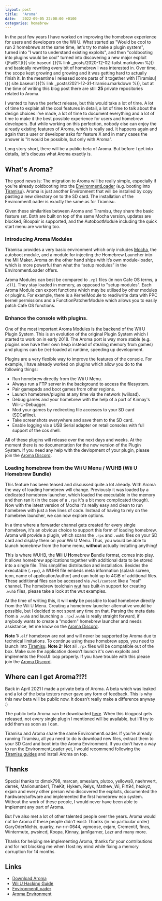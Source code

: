 ```yaml
---
layout: post
title:  "Aroma"
date:   2022-09-05 22:00:00 +0100
categories: homebrew
---
```


In the past few years I have worked on improving the homebrew experience for users and developers on the Wii U. What started as "Would be cool to run 2 homebrews at the same time, let's try to make a plugin system", turned into "I want to understand existing exploits", and then "coldbooting into plugins would be cool" turned into discovering a new major exploit ([FailST]({{ site.baseurl }}{% link _posts/2020-12-02-failst.markdown %})) and basically rewriting every bit of homebrew I was interested in. Over time, the scope kept growing and growing and it was getting hard to actually finish it. In the meantime I released some parts of it together with [Tiramisu]({{ site.baseurl }}{% link _posts/2021-12-31-tiramisu.markdown %}), but at the time of writing this blog post there are still **25** private repositories related to Aroma. 

I wanted to have the perfect release, but this would take a lot of time. A lot of time to explain all the cool features in detail, a lot of time to talk about the design choices I've made, a lot of time to document everything and a lot of time to make it the best possible experience for users and homebrew developers. But while working on this perfection, nobody else can enjoy the already existing features of Aroma, which is really sad. It happens again and again that a user or developer asks for feature X and in many cases the answer is "It would be possible, but only with Aroma". 

Long story short, there will be a public beta of Aroma. But before I get into details, let's discuss what Aroma exactly is.


## What's Aroma?

The good news is: The migration to Aroma will be really simple, especially if you're already coldbooting into the [EnvironmentLoader](https://github.com/wiiu-env/EnvironmentLoader) (e.g. booting into [Tiramisu](https://github.com/wiiu-env/Tiramisu)). Aroma is just another Environment that will be installed by copy pasting a new directory on to the SD card. The installation of the EnvironmentLoader is exactly the same as for Tiramisu.

Given these similarities between Aroma and Tiramisu, they share the basic feature set. Both are built on top of the same Mocha version, updates are blocked, Bloopair is supported, and the AutobootModule including the quick start menu are working too.

### Introducing Aroma Modules
Tiramisu provides a very basic environment which only includes [Mocha](https://github.com/wiiu-env/MochaPayload), the autoboot module, and a module for injecting the Homebrew Launcher into the Mii Maker. Aroma on the other hand ships with it’s own module-loader, which is more powerful than what the “setup modules” in the EnvironmentLoader offers. 

Aroma Modules can best be compared to `.rpl` files (in non Cafe OS terms, a `.dll`). They stay loaded in memory, as opposed to "setup modules". Each Aroma Module can export functions which may be utilised by other modules or plugins. For example, there is a KernelModule to read/write data with PPC kernel permissions and a FunctionPatcherModule which allows you to easily patch Cafe OS functions. 

### Enhance the console with plugins.
One of the most important Aroma Modules is the backend of the Wii U Plugin System. This is an evolution of the original Plugin System which I started to work on in early 2018. The Aroma port is way more stable (e.g. plugins now have their own heap instead of stealing memory from games) and plugins can be (re)-loaded at runtime, speeding up development. 

Plugins are a very flexible way to improve the features of the console. For example, I have already worked on  plugins which allow you do to the following things:
- Run homebrew directly from the Wii U Menu.
- Always run a FTP server in the background to access the filesystem.
- Pair gamepads and boot games from other regions.
- Launch homebrew/plugins at any time via the network (wiiload).
- Debug games and your homebrew with the help of a port of Kinnay's Wii-U-Debugger.
- Mod your games by redirecting file accesses to your SD card (SDCafiine).
- Take screenshots everywhere and save them to the SD card.
- Enable logging via a USB Serial adapter on retail consoles with full support of the cos shell.

All of these plugins will release over the next days and weeks. At the moment there is no documentation for the new version of the Plugin System. If you need any help with the devlopment of your plugin, please join the [Aroma Discord](https://discord.com/invite/bZ2rep2).

### Loading homebrew from the Wii U Menu / WUHB (Wii U Homebrew Bundle)

This feature has been teased and discussed quite a lot already. With Aroma the way of loading homebrew will change. Previously it was loaded by a dedicated homebrew launcher, which loaded the executable in the memory and then ran it (in the case of a `.rpx` it's a bit more complicated though). Now with the latest version of Mocha it's really easy and clean to run homebrew with just a few lines of code. Instead of having to rely on the homebrew launcher, we can now explore options.

In a time where a forwarder channel gets created for every single homebrew, it's an obvious choice to support this form of loading homebrew. Aroma will provide a plugin, which scans the `.rpx` and `.wuhb` files on your SD card and display them on your Wii U Menu. Thus, you would be able to launch homebrew from the home menu, **without** actually installing anything!

This is where WUHB, the **W**ii **U** **H**omebrew **B**undle format, comes into play. It allows homebrew applications together with additional data to be stored into a single file. This simplifies distribution and installation. Besides the executable (`.rpx`), a WUHB file embeds meta information (splash screen, icon, name of application/author) and can hold up to 4GiB of additional files. These additional files can be accessed via `/vol/content` like a "real" channel. The homebrew toolchain [wut](https://github.com/devkitPro/wut) has built-in support for creating `.wuhb` files, please take a look at the wut examples.

At the time of writing this, it will **only** be possible to load homebrew directly from the Wii U Menu. Creating a homebrew launcher alternative would be possible, but I decided to not spent any time on that. Parsing the meta data from a `.wuhb` and launching a `.rpx`/`.wuhb` is really straight forward, if anybody wants to create a "modern" homebrew launcher and needs assistance, let me know on the [Aroma Discord](https://discord.com/invite/bZ2rep2).

**Note 1:**`.elf` homebrew are not and will never be supported by Aroma due to technical limitations. To continue using these homebrew apps, you need to launch into [Tiramisu](https://github.com/wiiu-env/Tiramisu).
**Note 2:** Not all `.rpx` files will be compatible out of the box. Make sure the application doesn't launch it's own exploits and implements the ProcUI loop properly. If you have trouble with this please join the [Aroma Discord](https://discord.com/invite/bZ2rep2).

## Where can I get Aroma?!?!

Back in April 2021 I made a private beta of Aroma. A beta which was leaked and a lot of the beta testers never gave any form of feedback. This is why this new beta will be public now. It doesn't really make a difference anyway :)

The public beta Aroma can be downloaded [here](https://aroma.foryour.cafe/). When this blogpost gets released, not every single plugin I mentioned will be available, but I'll try to add them as soon as I can.

Tiramisu and Aroma share the same EnvironmentLoader. If you're already running Tiramisu, all you need to do is download new files, extract them to your SD Card and boot into the Aroma Environment. If you don't have a way to run the EnvironmentLoader yet, I would recommend following the [Tiramisu guides](https://wiiu.hacks.guide/#/) and install Aroma on top.

## Thanks 
Special thanks to dimok798, marcan, smealum, plutoo, yellows8, naehrwert, derrek, Marionumber1, TheKit, Hykem, Relys, Mathew_Wi, FIX94, hexkyz, exjam and every other person who discovered the exploits, documented the hardware/software and implemented the first homebrew eco system. Without the work of these people, I would never have been able to implement any part of Aroma. 

But I've also met a lot of other talented people over the years. Aroma would not be Aroma if these people didn't exist: Thanks (in no particular order) GaryOderNichts, quarky, rw-r-r-0644, vgmoose, exjam, Crementif, fincs, Wintermute, pwsincd, Koopa, Kinnay, jam1garner, Lazr and many more.

Thanks for helping me implementing Aroma, thanks for your contributions and for not blocking me when I lost my mind while fixing a memory corruption for 14 months.

## Links

- [Download Aroma](https://aroma.foryour.cafe/)
- [Wii U Hacking Guide](https://wiiu.hacks.guide/#/)
- [EnvironmentLoader](https://github.com/wiiu-env/EnvironmentLoader)
- [Aroma Environment](https://github.com/wiiu-env/Aroma)
